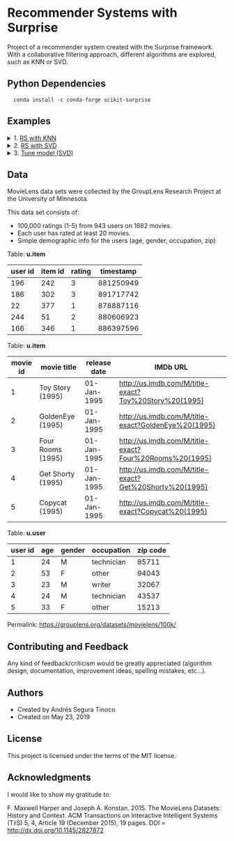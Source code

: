 # Recommender Systems with Surprise
Project of a recommender system created with the Surprise framework. With a collaborative filtering approach, different algorithms are explored, such as KNN or SVD.

## Python Dependencies
```
  conda install -c conda-forge scikit-surprise 
```

## Examples
<details>
<summary>1. <a href="https://ansegura7.github.io/RS_Surprise/pages/RS_KNN.html" >RS with KNN</a></summary>
<ul>
	<li>Model built from a plain text file</li>
	<li>The algorithm used is: KNNBasic</li>
	<li>Model trained using the technique of cross validation (5 folds)</li>
	<li>The RMSE and MAE metrics were used to estimate the model error</li>
	<li>Type of filtering: user-based collaborative</li>
</ul>
</details>
<details>
<summary>2. <a href="https://ansegura7.github.io/RS_Surprise/pages/RS_SVD.html" >RS with SVD</a></summary>
<ul>
	<li>Model built from a Pandas dataframe</li>
	<li>The algorithm used is: Singular Value Decomposition (SVD)</li>
	<li>Model trained using train and test datasets (80/20)</li>
	<li>The error of the model was estimated using the RMSE metric</li>
	<li>Type of filtering: collaborative</li>
</ul>
</details>
<details>
<summary>3. <a href="https://ansegura7.github.io/RS_Surprise/pages/SR_SVD_Tune.html" >Tune model (SVD)</a></summary>
<ul>
	<li>Model tuning: manual</li>
	<li>Model tuning: automatic</li>
	<li>Compute precision@k and recall@k</li>
</ul>
</details>

## Data
MovieLens data sets were collected by the GroupLens Research Project at the University of Minnesota.
 
This data set consists of:
- 100,000 ratings (1-5) from 943 users on 1682 movies. 
- Each user has rated at least 20 movies. 
- Simple demographic info for the users (age, gender, occupation, zip)

Table: **u.item**

| user id | item id | rating | timestamp |
| -- | -- | -- | -- |
| 196 | 242 | 3 | 881250949 |
| 186 | 302 | 3 | 891717742 |
| 22 | 377 | 1 | 878887116 |
| 244 | 51 | 2 | 880606923 |
| 166 | 346 | 1 | 886397596 |

Table: **u.item**

| movie id | movie title | release date | IMDb URL |
| -- | -- | -- | -- |
| 1 | Toy Story (1995) | 01-Jan-1995 | http://us.imdb.com/M/title-exact?Toy%20Story%20(1995) |
| 2 | GoldenEye (1995) | 01-Jan-1995 | http://us.imdb.com/M/title-exact?GoldenEye%20(1995) |
| 3 | Four Rooms (1995) | 01-Jan-1995 | http://us.imdb.com/M/title-exact?Four%20Rooms%20(1995) |
| 4 | Get Shorty (1995) | 01-Jan-1995 | http://us.imdb.com/M/title-exact?Get%20Shorty%20(1995) |
| 5 | Copycat (1995) | 01-Jan-1995 | http://us.imdb.com/M/title-exact?Copycat%20(1995) |

Table: **u.user**

| user id | age | gender | occupation | zip code |
| -- | -- | -- | -- | -- |
| 1 | 24 | M | technician | 85711 |
| 2 | 53 | F | other | 94043 |
| 3 | 23 | M | writer | 32067 |
| 4 | 24 | M | technician | 43537 |
| 5 | 33 | F | other | 15213 |

Permalink: https://grouplens.org/datasets/movielens/100k/

## Contributing and Feedback
Any kind of feedback/criticism would be greatly appreciated (algorithm design, documentation, improvement ideas, spelling mistakes, etc...).

## Authors
- Created by Andrés Segura Tinoco
- Created on May 23, 2019

## License
This project is licensed under the terms of the MIT license.

## Acknowledgments
I would like to show my gratitude to:

F. Maxwell Harper and Joseph A. Konstan. 2015. The MovieLens Datasets: History and Context. ACM Transactions on Interactive Intelligent Systems (TiiS) 5, 4, Article 19 (December 2015), 19 pages. DOI = http://dx.doi.org/10.1145/2827872
